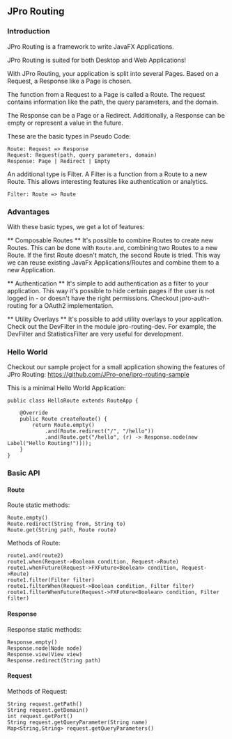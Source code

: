 ## JPro Routing

### Introduction

JPro Routing is a framework
to write JavaFX Applications.

JPro Routing is suited for both Desktop and Web Applications!

With JPro Routing, your application is split into several Pages.
Based on a Request, a Response like a Page is chosen.

The function from a Request to a Page is called a Route.
The request contains information like the path, the query parameters, and the domain.

The Response can be a Page or a Redirect.
Additionally, a Response can be empty or represent a value in the future.

These are the basic types in Pseudo Code:
```
Route: Request => Response
Request: Request(path, query parameters, domain)
Response: Page | Redirect | Empty
```

An additional type is Filter.
A Filter is a function from a Route to a new Route.
This allows interesting features like authentication or analytics.
```
Filter: Route => Route
```

### Advantages

With these basic types, we get a lot of features:

** Composable Routes **
It's possible to combine Routes to create new Routes.
This can be done with `Route.and`, combining two Routes to a new Route.
If the first Route doesn't match, the second Route is tried.
This way we can reuse existing JavaFx Applications/Routes and combine them to a new Application.

** Authentication **
It's simple to add authentication as a filter to your application.
This way it's possible to hide certain pages if the user is not logged in - or doesn't have the right permissions.
Checkout jpro-auth-routing for a OAuth2 implementation.

** Utility Overlays **
It's possible to add utility overlays to your application.
Check out the DevFilter in the module jpro-routing-dev.
For example, the DevFilter and StatisticsFilter are very useful for development.

### Hello World

Checkout our sample project for a small application showing the features of JPro Routing:
https://github.com/JPro-one/jpro-routing-sample

This is a minimal Hello World Application:

```
public class HelloRoute extends RouteApp {

    @Override
    public Route createRoute() {
        return Route.empty()
            .and(Route.redirect("/", "/hello"))
            .and(Route.get("/hello", (r) -> Response.node(new Label("Hello Routing!"))));
    }
}
```


### Basic API

#### Route

Route static methods:
```
Route.empty()
Route.redirect(String from, String to)
Route.get(String path, Route route)
```

Methods of Route:
```
route1.and(route2)
route1.when(Request->Boolean condition, Request->Route)
route1.whenFuture(Request->FXFuture<Boolean> condition, Request->Route)
route1.filter(Filter filter)
route1.filterWhen(Request->Boolean condition, Filter filter)
route1.filterWhenFuture(Request->FXFuture<Boolean> condition, Filter filter)
```

#### Response

Response static methods:
```
Response.empty()
Response.node(Node node)
Response.view(View view)
Response.redirect(String path)
```

#### Request

Methods of Request:
```
String request.getPath()
String request.getDomain()
int request.getPort()
String request.getQueryParameter(String name)
Map<String,String> request.getQueryParameters()
```
